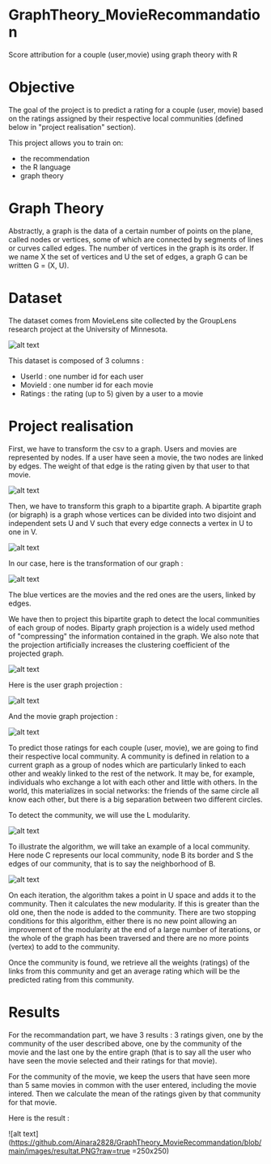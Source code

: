 # GraphTheory_MovieRecommandation

Score attribution for a couple (user,movie) using graph theory with R

# Objective

The goal of the project is to predict a rating for a couple (user, movie) based on the ratings assigned by their respective local communities (defined below in "project realisation" section).

This project allows you to train on:
- the recommendation
- the R language
- graph theory

# Graph Theory 

Abstractly, a graph is the data of a certain number of points on the plane, called nodes or vertices, some of which are connected by segments of lines or curves called edges. The number of vertices in the graph is its order. If we name X the set of vertices and U the set of edges, a graph G can be written G = (X, U).

# Dataset

The dataset comes from MovieLens site collected by the GroupLens research project at the University of Minnesota.

![alt text](https://github.com/Ainara2828/GraphTheory_MovieRecommandation/blob/main/images/CSV%20head.png?raw=true)

This dataset is composed of 3 columns :
- UserId : one number id for each user
- MovieId : one number id for each movie
- Ratings : the rating (up to 5) given by a user to a movie

# Project realisation

First, we have to transform the csv to a graph. Users and movies are represented by nodes. If a user have seen a movie, the two nodes are linked by edges. The weight of that edge is the rating given by that user to that movie.

![alt text](https://github.com/Ainara2828/GraphTheory_MovieRecommandation/blob/main/images/GraphG.png?raw=true)

Then, we have to transform this graph to a bipartite graph. A bipartite graph (or bigraph) is a graph whose vertices can be divided into two disjoint and independent sets U and V such that every edge connects a vertex in U to one in V.


![alt text](https://github.com/Ainara2828/GraphTheory_MovieRecommandation/blob/main/images/graph_bi.PNG?raw=true)

In our case, here is the transformation of our graph :

![alt text](https://github.com/Ainara2828/GraphTheory_MovieRecommandation/blob/main/images/graph_bi_.PNG?raw=true)

The blue vertices are the movies and the red ones are the users, linked by edges.

We have then to project this bipartite graph to detect the local communities of each group of nodes. Biparty graph projection is a widely used method of "compressing" the information contained in the graph. We also note that the projection artificially increases the clustering coefficient of the projected graph.

![alt text](https://github.com/Ainara2828/GraphTheory_MovieRecommandation/blob/main/images/projection_ex.PNG?raw=true)

Here is the user graph projection :

![alt text](https://github.com/Ainara2828/GraphTheory_MovieRecommandation/blob/main/images/proj_users.png?raw=true)

And the movie graph projection :

![alt text](https://github.com/Ainara2828/GraphTheory_MovieRecommandation/blob/main/images/proj_films.PNG?raw=true)

To predict those ratings for each couple (user, movie), we are going to find their respective local community. A community is defined in relation to a current graph as a group of nodes which are particularly linked to each other and weakly linked to the rest of the network. It may be, for example, individuals who exchange a lot with each other and little with others. In the world, this materializes in social networks: the friends of the same circle all know each other, but there is a big separation between two different circles.

To detect the community, we will use the L modularity. 

![alt text](https://github.com/Ainara2828/GraphTheory_MovieRecommandation/blob/main/images/modularity.png?raw=true)

To illustrate the algorithm, we will take an example of a local community. Here node C represents our local community, node B its border and S the edges of our community, that is to say the neighborhood of B.


![alt text](https://github.com/Ainara2828/GraphTheory_MovieRecommandation/blob/main/images/local_com.png?raw=true)

On each iteration, the algorithm takes a point in U space and adds it to the community. Then it calculates the new modularity. If this is greater than the old one, then the node is added to the community.
There are two stopping conditions for this algorithm, either there is no new point allowing an improvement of the modularity at the end of a large number of iterations, or the whole of the graph has been traversed and there are no more points (vertex) to add to the community.

Once the community is found, we retrieve all the weights (ratings) of the links from this community and get an average rating which will be the predicted rating from this community.

# Results

For the recommandation part, we have 3 results : 3 ratings given, one by the community of the user described above, one by the community of the movie and the last one by the entire graph (that is to say all the user who have seen the movie selected and their ratings for that movie).

For the community of the movie, we keep the users that have seen more than 5 same movies in common with the user entered, including the movie intered. Then we calculate the mean of the ratings given by that community for that movie.

Here is the result :

![alt text](https://github.com/Ainara2828/GraphTheory_MovieRecommandation/blob/main/images/resultat.PNG?raw=true =250x250)

